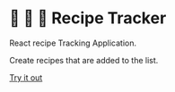 # 🍕 🍜 🍰 Recipe Tracker #

React recipe Tracking Application.

Create recipes that are added to the list. 

[Try it out](https://amber-sweep-recipe-tracker.netlify.app/)
